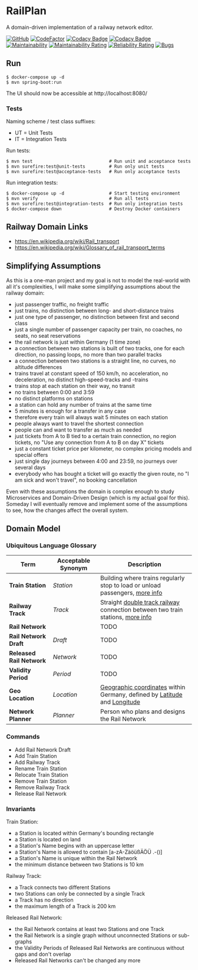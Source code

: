 # RailPlan

A domain-driven implementation of a railway network editor.

[![GitHub](https://github.com/ralfhenze/railplan/workflows/Build%20%26%20Test/badge.svg)](https://github.com/ralfhenze/railplan/actions?query=workflow%3A%22Build+%26+Test%22)
[![CodeFactor](https://www.codefactor.io/repository/github/ralfhenze/railplan/badge)](https://www.codefactor.io/repository/github/ralfhenze/railplan)
[![Codacy Badge](https://api.codacy.com/project/badge/Coverage/d584008f1f9f4bb098fcff7253ca5565)](https://www.codacy.com/manual/ralfhenze/railplan?utm_source=github.com&utm_medium=referral&utm_content=ralfhenze/railplan&utm_campaign=Badge_Coverage)
[![Codacy Badge](https://api.codacy.com/project/badge/Grade/d584008f1f9f4bb098fcff7253ca5565)](https://www.codacy.com/manual/ralfhenze/railplan?utm_source=github.com&amp;utm_medium=referral&amp;utm_content=ralfhenze/railplan&amp;utm_campaign=Badge_Grade)
[![Maintainability](https://api.codeclimate.com/v1/badges/4b9d0e226c22dcfb33b5/maintainability)](https://codeclimate.com/github/ralfhenze/railplan/maintainability)
[![Maintainability Rating](https://sonarcloud.io/api/project_badges/measure?project=ralfhenze_railplan&metric=sqale_rating)](https://sonarcloud.io/dashboard?id=ralfhenze_railplan)
[![Reliability Rating](https://sonarcloud.io/api/project_badges/measure?project=ralfhenze_railplan&metric=reliability_rating)](https://sonarcloud.io/dashboard?id=ralfhenze_railplan)
[![Bugs](https://sonarcloud.io/api/project_badges/measure?project=ralfhenze_railplan&metric=bugs)](https://sonarcloud.io/dashboard?id=ralfhenze_railplan)

## Run

```
$ docker-compose up -d
$ mvn spring-boot:run
```
The UI should now be accessible at http://localhost:8080/

### Tests

Naming scheme / test class suffixes:

* UT = Unit Tests
* IT = Integration Tests

Run tests:

```
$ mvn test                             # Run unit and acceptance tests
$ mvn surefire:test@unit-tests         # Run only unit tests
$ mvn surefire:test@acceptance-tests   # Run only acceptance tests
```

Run integration tests:
```
$ docker-compose up -d                 # Start testing environment
$ mvn verify                           # Run all tests
$ mvn surefire:test@integration-tests  # Run only integration tests
$ docker-compose down                  # Destroy Docker containers
```


## Railway Domain Links

* https://en.wikipedia.org/wiki/Rail_transport
* https://en.wikipedia.org/wiki/Glossary_of_rail_transport_terms

## Simplifying Assumptions

As this is a one-man project and my goal is not to model the real-world with all it's complexities, I will make some simplifying assumptions about the railway domain:

* just passenger traffic, no freight traffic
* just trains, no distinction between long- and short-distance trains
* just one type of passenger, no distinction between first and second class
* just a single number of passenger capacity per train, no coaches, no seats, no seat reservations
* the rail network is just within Germany (1 time zone)
* a connection between two stations is built of two tracks, one for each direction, no passing loops, no more than two parallel tracks
* a connection between two stations is a straight line, no curves, no altitude differences
* trains travel at constant speed of 150 km/h, no acceleration, no deceleration, no distinct high-speed-tracks and -trains
* trains stop at each station on their way, no transit
* no trains between 0:00 and 3:59
* no distinct platforms on stations
* a station can hold any number of trains at the same time
* 5 minutes is enough for a transfer in any case
* therefore every train will always wait 5 minutes on each station
* people always want to travel the shortest connection
* people can and want to transfer as much as needed
* just tickets from A to B tied to a certain train connection, no region tickets, no "Use any connection from A to B on day X" tickets
* just a constant ticket price per kilometer, no complex pricing models and special offers
* just single day journeys between 4:00 and 23:59, no journeys over several days
* everybody who has bought a ticket will go exactly the given route, no "I am sick and won't travel", no booking cancellation

Even with these assumptions the domain is complex enough to study Microservices and Domain-Driven Design (which is my actual goal for this). Someday I will eventually remove and implement some of the assumptions to see, how the changes affect the overall system.

## Domain Model

### Ubiquitous Language Glossary

Term                      | Acceptable Synonym | Description
--------------------------|--------------------|-----------------------------------------------------
**Train Station**         | _Station_          | Building where trains regularly stop to load or unload passengers, [more info](https://en.wikipedia.org/wiki/Train_station)
**Railway Track**         | _Track_            | Straight [double track railway](https://en.wikipedia.org/wiki/Double-track_railway) connection between two train stations, [more info](https://en.wikipedia.org/wiki/Track_%28rail_transport%29)
**Rail Network**          |                    | TODO
**Rail Network Draft**    | _Draft_            | TODO
**Released Rail Network** | _Network_          | TODO
**Validity Period**       | _Period_           | TODO
**Geo Location**          | _Location_         | [Geographic coordinates](https://en.wikipedia.org/wiki/Geographic_coordinate_system) within Germany, defined by [Latitude](https://en.wikipedia.org/wiki/Latitude) and [Longitude](https://en.wikipedia.org/wiki/Longitude)
**Network Planner**       | _Planner_          | Person who plans and designs the Rail Network

### Commands

* Add Rail Network Draft
* Add Train Station
* Add Railway Track
* Rename Train Station
* Relocate Train Station
* Remove Train Station
* Remove Railway Track
* Release Rail Network

### Invariants

Train Station:

* a Station is located within Germany's bounding rectangle
* a Station is located on land
* a Station's Name begins with an uppercase letter
* a Station's Name is allowed to contain \[a-zA-ZäöüßÄÖÜ .-()\]
* a Station's Name is unique within the Rail Network
* the minimum distance between two Stations is 10 km

Railway Track:

* a Track connects two different Stations
* two Stations can only be connected by a single Track
* a Track has no direction
* the maximum length of a Track is 200 km

Released Rail Network:

* the Rail Network contains at least two Stations and one Track
* the Rail Network is a single graph without unconnected Stations or sub-graphs
* the Validity Periods of Released Rail Networks are continuous without gaps and don't overlap
* Released Rail Networks can't be changed any more

